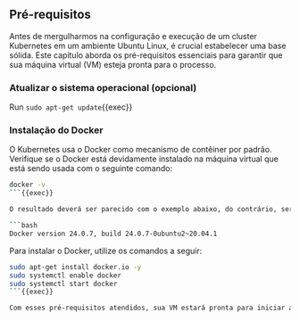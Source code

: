 
## Pré-requisitos
Antes de mergulharmos na configuração e execução de um cluster Kubernetes em um ambiente Ubuntu Linux, é crucial estabelecer uma base sólida. Este capítulo aborda os pré-requisitos essenciais para garantir que sua máquina virtual (VM) esteja pronta para o processo.

### Atualizar o sistema operacional (opcional)
Run `sudo apt-get update`{{exec}}

### Instalação do Docker
O Kubernetes usa o Docker como mecanismo de contêiner por padrão. Verifique se o Docker está devidamente instalado na máquina virtual que está sendo usada com o seguinte comando:

```bash
docker -v
```{{exec}}

O resultado deverá ser parecido com o exemplo abaixo, do contrário, será necessário instalar o Docker para seguir adiante.

```bash
Docker version 24.0.7, build 24.0.7-0ubuntu2~20.04.1
```

Para instalar o Docker, utilize os comandos a seguir:

```bash
sudo apt-get install docker.io -y
sudo systemctl enable docker
sudo systemctl start docker
```{{exec}}

Com esses pré-requisitos atendidos, sua VM estará pronta para iniciar a configuração do cluster Kubernetes. A seguir, exploraremos os passos detalhados para a criação e gerenciamento do seu cluster.

